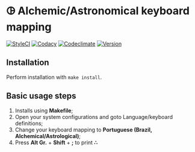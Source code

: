 # 🜖 Alchemic/Astronomical keyboard mapping

[ico-codacy ]: https://img.shields.io/codacy/grade/b002e2f9f0ad4ffb9ec5676789918b61?logo=codacy&logoColor=green&style=flat-square
[ico-styleci]: https://github.styleci.io/repos/278512720/shield?branch=master
[ico-version]: https://img.shields.io/github/v/tag/jmurowaniecki/vitriol?sort=semver&style=flat-square
[ico-codecli]: https://api.codeclimate.com/v1/badges/bb01325f8a84fc9fba31/maintainability
[url-codacy ]: https://www.codacy.com/app/jmurowaniecki/vitriol
[url-styleci]: https://github.styleci.io/repos/278512720
[url-codecli]: https://codeclimate.com/github/jmurowaniecki/vitriol/maintainability

[![StyleCI    ][ico-styleci]][url-styleci]
[![Codacy     ][ico-codacy ]][url-codacy]
[![Codeclimate][ico-codecli]][url-codecli]
[![Version    ][ico-version]](#)


<!-- V.I.T.R.I.O.L. -->

## Installation

Perform installation with `make install`.



## Basic usage steps

1.  Installs using **Makefile**;
2.  Open your system configurations and goto Language/keyboard definitions;
3.  Change your keyboard mapping to **Portuguese (Brazil, Alchemical/Astrological)**;
4.  Press **Alt Gr.** + **Shift** + **;** to print **∴**

